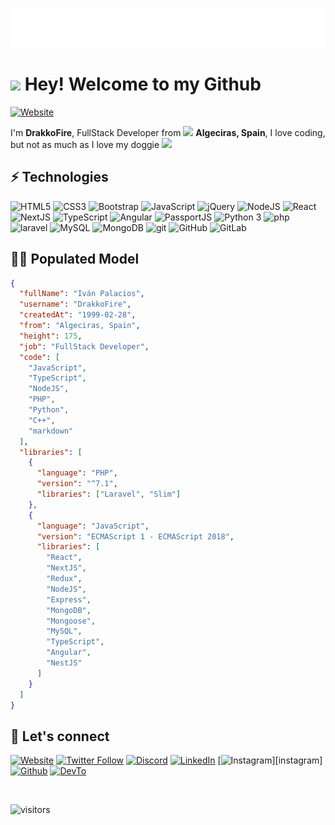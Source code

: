 ![DrakkoFire](./name.svg)

# <img src="https://emojis.slackmojis.com/emojis/images/1531849430/4246/blob-sunglasses.gif?1531849430" width="30"/> Hey! Welcome to my Github

[![Website](https://img.shields.io/website?label=drakkofire.com&style=for-the-badge&url=https%3A%2F%2Fdrakkofire.com)](https://drakkofire.com)

I'm **DrakkoFire**, FullStack Developer from <img src="https://image.flaticon.com/icons/png/512/299/299820.png" width="15"/> **Algeciras, Spain**, I love coding, but not as much as I love my doggie <img src="https://emojis.slackmojis.com/emojis/images/1527792535/4023/doge.png?1527792535" width="30"/>

## ⚡ Technologies

![HTML5](https://img.shields.io/badge/-HTML5-E34F26?style=flat-square&logo=html5&logoColor=white)
![CSS3](https://img.shields.io/badge/CSS3-1572B6?style=flat-square&logo=css3&logoColor=white)
![Bootstrap](https://img.shields.io/badge/Bootstrap-7952B3?style=flat-square&logo=css3&logoColor=white)
![JavaScript](https://img.shields.io/badge/JavaScript-F7DF1E?style=flat-square&logo=javascript&logoColor=white)
![jQuery](https://img.shields.io/badge/jQuery-0769AD?style=flat-square&logo=jquery&logoColor=white)
![NodeJS](https://img.shields.io/badge/-Nodejs-43853d?style=flat-square&logo=Node.js&logoColor=white)
![React](https://img.shields.io/badge/-React-45b8d8?style=flat-square&logo=react&logoColor=white)
![NextJS](https://img.shields.io/badge/NextJS-000000?style=flat-square&logo=next.js&logoColor=white)
![TypeScript](https://img.shields.io/badge/-TypeScript-007ACC?style=flat-square&logo=typescript&logoColor=white)
![Angular](https://img.shields.io/badge/-Angular-DD0031?style=flat-square&logo=angular&logoColor=white)
![PassportJS](https://img.shields.io/badge/PassportJS-34E27A?style=flat-square&logo=passport&logoColor=white)
![Python 3](https://img.shields.io/badge/Python%203-3776AB?style=flat-square&logo=python&logoColor=white)
![php](https://img.shields.io/badge/php-777bb4?style=flat-square&logo=php&logoColor=white)
![laravel](https://img.shields.io/badge/laravel-ff2d20?style=flat-square&logo=laravel&logoColor=white)
![MySQL](https://img.shields.io/badge/MySQL-4479A1?style=flat-square&logo=mysql&logoColor=white)
![MongoDB](https://img.shields.io/badge/-MongoDB-13aa52?style=flat-square&logo=mongodb&logoColor=white)
![git](https://img.shields.io/badge/-Git-F05032?style=flat-square&logo=git&logoColor=white)
![GitHub](https://img.shields.io/badge/GitHub-181717?style=flat-square&logo=github&logoColor=white)
![GitLab](https://img.shields.io/badge/GitLab-FCA121?style=flat-square&logo=gitlab&logoColor=white)

## 👦🏻 Populated Model

```json
{
  "fullName": "Iván Palacios",
  "username": "DrakkoFire",
  "createdAt": "1999-02-28",
  "from": "Algeciras, Spain",
  "height": 175,
  "job": "FullStack Developer",
  "code": [
    "JavaScript",
    "TypeScript",
    "NodeJS",
    "PHP",
    "Python",
    "C++",
    "markdown"
  ],
  "libraries": [
    {
      "language": "PHP",
      "version": "^7.1",
      "libraries": ["Laravel", "Slim"]
    },
    {
      "language": "JavaScript",
      "version": "ECMAScript 1 - ECMAScript 2018",
      "libraries": [
        "React",
        "NextJS",
        "Redux",
        "NodeJS",
        "Express",
        "MongoDB",
        "Mongoose",
        "MySQL",
        "TypeScript",
        "Angular",
        "NestJS"
      ]
    }
  ]
}

```

## 🚀 Let's connect

[![Website](https://img.shields.io/badge/Website-%230A0A0A.svg?&style=for-the-badge&logo=&logoColor=white)][website]
[![Twitter Follow](https://img.shields.io/badge/twitter-%231DA1F2.svg?&style=for-the-badge&logo=twitter&logoColor=white)][twitter]
[![Discord](https://img.shields.io/badge/discord-5865F2?&style=for-the-badge&logo=discord&logoColor=white)][discord]
[![LinkedIn](https://img.shields.io/badge/linkedin-0A66C2?&style=for-the-badge&logo=linkedin&logoColor=white)][linkedin]
[![Instagram](https://img.shields.io/badge/Instagram-%23E4405F?&style=for-the-badge&logo=instagram&logoColor=white)][instagram]
[![Github](https://img.shields.io/badge/GitHub-181717.svg?&style=for-the-badge&logo=Github&logoColor=white)][github]
[![DevTo](https://img.shields.io/badge/DEV.TO-%230A0A0A.svg?&style=for-the-badge&logo=dev.to&logoColor=white)][devto]

<br />

![visitors](https://visitor-badge.glitch.me/badge?page_id=drakkofire.drakkofire)


[website]: https://drakkofire.com
[twitter]: https://twitter.com/DrakkoFire
[linkedin]: https://linkedin.com/in/ivanpalaciosy
[github]: https://github.com/drakkofire
[devto]: https://dev.to/drakkofire
[discord]: https://discordapp.com/users/505485595359838211
